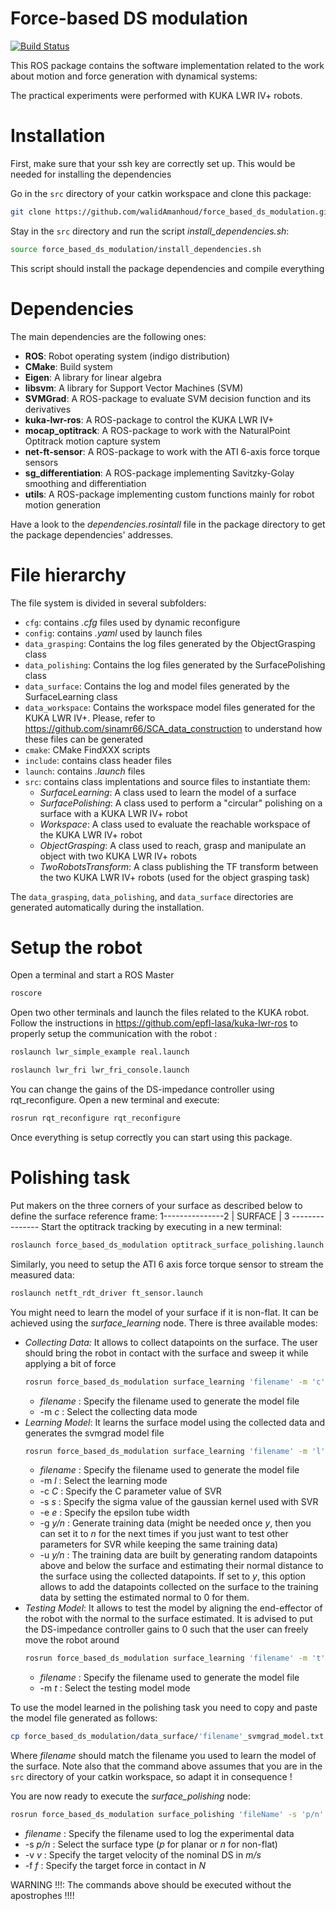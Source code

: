 # Force-based DS modulation
[![Build Status](https://travis-ci.org/epfl-lasa/force_based_ds_modulation.svg?branch=master)](https://travis-ci.org/epfl-lasa/force_based_ds_modulation)

This ROS package contains the software implementation related to the work about motion and force generation
with dynamical systems: 

The practical experiments were performed with KUKA LWR IV+ robots.

# Installation

First, make sure that your ssh key are correctly set up. This would be needed for installing the dependencies

Go in the `src` directory of your catkin workspace and clone this package:
```sh
git clone https://github.com/walidAmanhoud/force_based_ds_modulation.git
```
Stay in the `src` directory and run the script *install_dependencies.sh*:
```sh
source force_based_ds_modulation/install_dependencies.sh
```
This script should install the package dependencies and compile everything

# Dependencies
The main dependencies are the following ones:

 - **ROS**: Robot operating system (indigo distribution)
 - **CMake**: Build system
 - **Eigen**: A library for linear algebra
 - **libsvm**: A library for Support Vector Machines (SVM)
 - **SVMGrad**: A ROS-package to evaluate SVM decision function and its derivatives
 - **kuka-lwr-ros**: A ROS-package to control the KUKA LWR IV+
 - **mocap_optitrack**: A ROS-package to work with the NaturalPoint Optitrack motion capture system
 - **net-ft-sensor**: A ROS-package to work with the ATI 6-axis force torque sensors
 - **sg_differentiation**: A ROS-package implementing Savitzky-Golay smoothing and differentiation
 - **utils**: A ROS-package implementing custom functions mainly for robot motion generation

Have a look to the _dependencies.rosintall_ file in the package directory to get the package dependencies' addresses.

# File hierarchy

The file system is divided in several subfolders:
 - `cfg`: contains _.cfg_ files used by dynamic reconfigure
 - `config`: contains _.yaml_ used by launch files
 - `data_grasping`: Contains the log files generated by the ObjectGrasping class 
 - `data_polishing`: Contains the log files generated by the SurfacePolishing class
 - `data_surface`: Contains the log and model files generated by the SurfaceLearning class
 - `data_workspace`: Contains the workspace model files generated for the KUKA LWR IV+. Please, refer to  https://github.com/sinamr66/SCA_data_construction to understand how these files can be generated
 - `cmake`: CMake FindXXX scripts
 - `include`: contains class header files
 - `launch`: contains _.launch_ files
 - `src`: contains class implentations and source files to instantiate them:
    - _SurfaceLearning_: A class used to learn the model of a surface
    - _SurfacePolishing_: A class used to perform a "circular" polishing on a surface with a KUKA LWR IV+ robot
    - _Workspace_: A class used to evaluate the reachable workspace of the KUKA LWR IV+ robot
    - _ObjectGrasping_: A class used to reach, grasp and manipulate an object with two KUKA LWR IV+ robots
    - _TwoRobotsTransform_: A class publishing the TF transform between the two KUKA LWR IV+ robots (used for the object       grasping task)

The `data_grasping`, `data_polishing`, and `data_surface` directories are generated automatically during the installation.

# Setup the robot
Open a terminal and start a ROS Master
```sh
roscore
```
Open two other terminals and launch the files related to the KUKA robot. Follow the instructions in https://github.com/epfl-lasa/kuka-lwr-ros to properly setup the communication with the robot :
```sh
roslaunch lwr_simple_example real.launch
```
```sh
roslaunch lwr_fri lwr_fri_console.launch
```
You can change the gains of the DS-impedance controller using rqt_reconfigure. Open a new terminal and execute:
```sh
rosrun rqt_reconfigure rqt_reconfigure
```
Once everything is setup correctly you can start using this package. 

# Polishing task
Put makers on the three corners of your surface as described below to define the surface reference frame:
1---------------2
| SURFACE |
3 ---------------
Start the optitrack tracking by executing in a new terminal:
```sh
roslaunch force_based_ds_modulation optitrack_surface_polishing.launch
```
Similarly, you need to setup the ATI 6 axis force torque sensor to stream the measured data:
```sh
roslaunch netft_rdt_driver ft_sensor.launch
```
You might need to learn the model of your surface if it is non-flat. It can be achieved using the _surface_learning_ node. There is three available modes:
- _Collecting Data:_ It allows to collect datapoints on the surface. The user should bring the robot in contact with the surface and sweep it while applying a bit of force
    ```sh
    rosrun force_based_ds_modulation surface_learning 'filename' -m 'c'
    ```
    - _filename_ : Specify the filename used to generate the model file
    - -m _c_ : Select the collecting data mode
- _Learning Model_: It learns the surface model using the collected data and generates the svmgrad model file
    ```sh
    rosrun force_based_ds_modulation surface_learning 'filename' -m 'l' -c 'C' -s 's' -e 'e' -g 'y/n' -u 'y/n'
    ```
    - _filename_ : Specify the filename used to generate the model file
    - -m _l_ : Select the learning mode
    - -c _C_ : Specify the C parameter value of SVR
    - -s _s_ : Specify the sigma value of the gaussian kernel used with SVR
    - -e _e_ : Specify the epsilon tube width
    - -g _y/n_ : Generate training data (might be needed once _y_, then you can set it to _n_ for the next times if you just want to test other parameters for SVR while keeping the same training data)
    - -u _y/n_ : The training data are built by generating random datapoints above and below the surface and estimating their normal distance to the surface using the collected datapoints. If set to _y_, this option allows to add the datapoints collected on the surface to the training data by setting the estimated normal to 0 for them.
- _Testing Model_: It allows to test the model by aligning the end-effector of the robot with the normal to the surface estimated. It is advised to put the DS-impedance controller gains to 0 such that the user can freely move the robot around
    ```sh
    rosrun force_based_ds_modulation surface_learning 'filename' -m 't'
    ```
    - _filename_ : Specify the filename used to generate the model file
    - -m _t_ : Select the testing model mode
    
To use the model learned in the polishing task you need to copy and paste the model file generated as follows:
```sh
cp force_based_ds_modulation/data_surface/'filename'_svmgrad_model.txt  force_based_ds_modulation/data_surface/learned_surface_svmgrad_model.txt
```
Where _filename_ should match the filename you used to learn the model of the surface. Note also that the command above assumes that you are in the `src` directory of your catkin workspace, so adapt it in consequence !

You are now ready to execute the _surface_polishing_ node:
```sh
rosrun force_based_ds_modulation surface_polishing 'fileName' -s 'p/n' -v 'v' -f 'f'
```
- _filename_ : Specify the filename used to log the experimental data
- -s _p/n_ : Select the surface type (_p_ for planar or _n_ for non-flat)
- -v _v_ : Specify the target velocity of the nominal DS in _m/s_
- -f _f_ : Specify the target force in contact in _N_

WARNING !!!: The commands above should be executed without the apostrophes !!!!